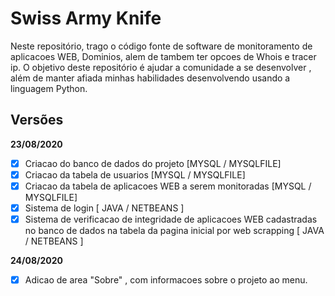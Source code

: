 # Swiss Army Knife

Neste repositório, trago o código fonte de software de monitoramento de aplicacoes WEB, Dominios, alem de tambem ter opcoes de Whois e tracer ip.
O objetivo deste repositório é ajudar a comunidade a se desenvolver , além de manter afiada minhas habilidades desenvolvendo usando a linguagem Python.


## Versões

**23/08/2020**

- [x] Criacao do banco de dados do projeto [MYSQL / MYSQLFILE]
- [x] Criacao da tabela de usuarios [MYSQL / MYSQLFILE]
- [x] Criacao da tabela de aplicacoes WEB a serem monitoradas [MYSQL / MYSQLFILE]
- [x] Sistema de login [ JAVA / NETBEANS ]
- [x] Sistema de verificacao de integridade de aplicacoes WEB cadastradas no banco de dados na tabela da pagina inicial por web scrapping [ JAVA / NETBEANS ]

**24/08/2020**

- [x] Adicao de area "Sobre" , com informacoes sobre o projeto ao menu.
